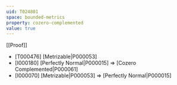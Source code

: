 ```yaml
---
uid: T024801
space: bounded-metrics
property: cozero-complemented
value: true
---
```

[[Proof]]

* [T000476] [Metrizable|P000053]
* [I000180] [Perfectly Normal|P000015] => [Cozero Complemented|P000061]
* [I000070] [Metrizable|P000053] => [Perfectly Normal|P000015]


